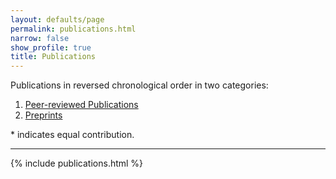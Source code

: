 ```yaml
---
layout: defaults/page
permalink: publications.html
narrow: false
show_profile: true
title: Publications
---
```


Publications in reversed chronological order in two categories:

1. <a href="#peer_review">Peer-reviewed Publications</a>
2. <a href="#preprints">Preprints</a>

&#42; indicates equal contribution.

---

{% include publications.html %}